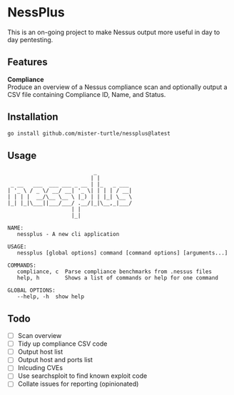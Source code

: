 # NessPlus
  
This is an on-going project to make Nessus output more useful in day to day pentesting.

## Features
**Compliance**  
Produce an overview of a Nessus compliance scan and optionally output a CSV file containing Compliance ID, Name, and Status.

## Installation
```sh
go install github.com/mister-turtle/nessplus@latest
```

## Usage
```
                           _            
                          | |          
 _ __   ___  ___ ___ _ __ | |_   _ ___ 
| '_ \ / _ \/ __/ __| '_ \| | | | / __|
| | | |  __/\__ \__ \ |_) | | |_| \__ \
|_| |_|\___||___/___/ .__/|_|\__,_|___/
                    | |                
                    |_|                

NAME:
   nessplus - A new cli application

USAGE:
   nessplus [global options] command [command options] [arguments...]

COMMANDS:
   compliance, c  Parse compliance benchmarks from .nessus files
   help, h        Shows a list of commands or help for one command

GLOBAL OPTIONS:
   --help, -h  show help
```

## Todo
- [ ] Scan overview
- [ ] Tidy up compliance CSV code
- [ ] Output host list
- [ ] Output host and ports list
- [ ] Inlcuding CVEs
- [ ] Use searchsploit to find known exploit code
- [ ] Collate issues for reporting (opinionated)
